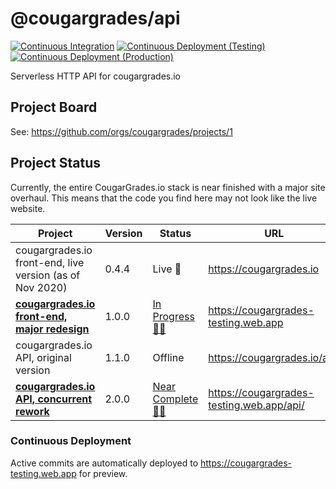 # @cougargrades/api

[![Continuous Integration](https://github.com/cougargrades/api/actions/workflows/ci.yml/badge.svg)](https://github.com/cougargrades/api/actions/workflows/ci.yml)
[![Continuous Deployment (Testing)](https://github.com/cougargrades/api/actions/workflows/cd.yml/badge.svg)](https://github.com/cougargrades/api/actions/workflows/cd.yml)
[![Continuous Deployment (Production)](https://github.com/cougargrades/api/actions/workflows/prod.yml/badge.svg)](https://github.com/cougargrades/api/actions/workflows/prod.yml)

Serverless HTTP API for cougargrades.io

## Project Board

See: https://github.com/orgs/cougargrades/projects/1

## Project Status

Currently, the entire CougarGrades.io stack is near finished with a major site overhaul. This means that the code you find here may not look like the live website.

| Project                                                                              	| Version 	| Status                                                              	| URL                                       	|
|--------------------------------------------------------------------------------------	|---------	|---------------------------------------------------------------------	|-------------------------------------------	|
| cougargrades.io front-end, live version (as of Nov 2020)                             	| 0.4.4   	| Live 🚀                                                              	| https://cougargrades.io                   	|
| [**cougargrades.io front-end, major redesign**](https://github.com/cougargrades/web) 	| 1.0.0   	| [In Progress 👨‍💻](https://github.com/orgs/cougargrades/projects/2)   	| https://cougargrades-testing.web.app      	|
| cougargrades.io API, original version                                                	| 1.1.0   	| Offline                                                             	| https://cougargrades.io/api/              	|
| [**cougargrades.io API, concurrent rework**](https://github.com/cougargrades/api)    	| 2.0.0   	| [Near Complete 👨‍💻](https://github.com/orgs/cougargrades/projects/1) 	| https://cougargrades-testing.web.app/api/ 	|

### Continuous Deployment

Active commits are automatically deployed to https://cougargrades-testing.web.app for preview.
